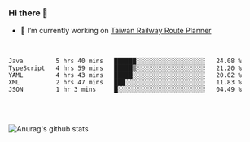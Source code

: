 ### Hi there 👋

- 🔭 I’m currently working on [Taiwan Railway Route Planner](https://github.com/Taiwan-Railway-Route-Planner)

<br/>

<!--START_SECTION:waka-->
```text
Java         5 hrs 40 mins   ██████░░░░░░░░░░░░░░░░░░░   24.08 % 
TypeScript   4 hrs 59 mins   █████▒░░░░░░░░░░░░░░░░░░░   21.20 % 
YAML         4 hrs 43 mins   █████░░░░░░░░░░░░░░░░░░░░   20.02 % 
XML          2 hrs 47 mins   ███░░░░░░░░░░░░░░░░░░░░░░   11.83 % 
JSON         1 hr 3 mins     █░░░░░░░░░░░░░░░░░░░░░░░░   04.49 % 
```
<!--END_SECTION:waka-->

<br/>
<br/>

![Anurag's github stats](https://github-readme-stats.vercel.app/api?username=DepickereSven&show_icons=true&theme=tokyonight)



<!--
**DepickereSven/DepickereSven** is a ✨ _special_ ✨ repository because its `README.md` (this file) appears on your GitHub profile.

Here are some ideas to get you started:

- 🔭 I’m currently working on ...
- 🌱 I’m currently learning ...
- 👯 I’m looking to collaborate on ...
- 🤔 I’m looking for help with ...
- 💬 Ask me about ...
- 📫 How to reach me: ...
- 😄 Pronouns: ...
- ⚡ Fun fact: ...
-->
